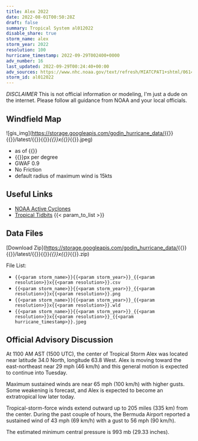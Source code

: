 ```yaml
---
title: Alex 2022
date: 2022-08-01T00:50:28Z
draft: false
summary: Tropical System al012022
disable_share: true
storm_name: alex
storm_year: 2022
resolution: 100
hurricane_timestamp: 2022-09-29T002400+0000
adv_number: 16
last_updated: 2022-09-29T00:24:40+00:00
adv_sources: https://www.nhc.noaa.gov/text/refresh/MIATCPAT1+shtml/061448.shtml;https://www.nhc.noaa.gov/refresh/graphics_at1+shtml/145030.shtml?cone
storm_id: al012022
---
```

*DISCLAIMER* This is not official information or modeling, I'm just a dude on the internet.  Please follow all guidance from NOAA and your local officials.

## Windfield Map
![gis_img](https://storage.googleapis.com/godin_hurricane_data/{{<param storm_name>}}{{<param storm_year>}}/latest/{{<param storm_name>}}{{<param storm_year>}}_{{<param resolution>}}x{{<param resolution>}}_{{<param hurricane_timestamp>}}.jpeg)

- as of {{<param last_updated>}}
- {{<param resolution>}}px per degree
- GWAF 0.9
- No Friction
- default radius of maximum wind is 15kts

## Useful Links
- [NOAA Active Cyclones](https://www.nhc.noaa.gov/)
- [Tropical Tidbits](https://www.tropicaltidbits.com/storminfo/)
{{< param_to_list >}}

## Data Files
[Download Zip](https://storage.googleapis.com/godin_hurricane_data/{{<param storm_name>}}{{<param storm_year>}}/latest/{{<param storm_name>}}{{<param storm_year>}}_{{<param resolution>}}x{{<param resolution>}}_{{<param hurricane_timestamp>}}.zip)

File List:
- `{{<param storm_name>}}{{<param storm_year>}}_{{<param resolution>}}x{{<param resolution>}}.csv`
- `{{<param storm_name>}}{{<param storm_year>}}_{{<param resolution>}}x{{<param resolution>}}.png`
- `{{<param storm_name>}}{{<param storm_year>}}_{{<param resolution>}}x{{<param resolution>}}.wld`
- `{{<param storm_name>}}{{<param storm_year>}}_{{<param resolution>}}x{{<param resolution>}}_{{<param hurricane_timestamp>}}.jpeg`


## Official Advisory Discussion
At 1100 AM AST (1500 UTC), the center of Tropical Storm Alex was
located near latitude 34.0 North, longitude 63.8 West. Alex is
moving toward the east-northeast near 29 mph (46 km/h) and this 
general motion is expected to continue into Tuesday.
 
Maximum sustained winds are near 65 mph (100 km/h) with higher
gusts.  Some weakening is forecast, and Alex is expected to become 
an extratropical low later today.
 
Tropical-storm-force winds extend outward up to 205 miles (335 km)
from the center. During the past couple of hours, the Bermuda 
Airport reported a sustained wind of 43 mph (69 km/h) with a gust to 
56 mph (90 km/h).
 
The estimated minimum central pressure is 993 mb (29.33 inches).